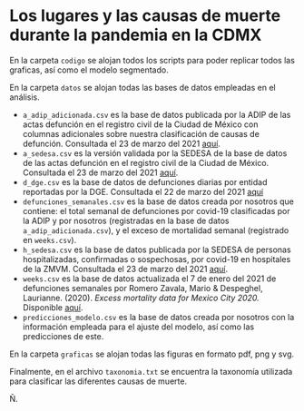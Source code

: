 # Los lugares y las causas de muerte durante la pandemia en la CDMX 

En la carpeta ```codigo``` se alojan todos los scripts para poder replicar todos las graficas, así como el modelo segmentado.

En la carpeta ```datos``` se alojan todas las bases de datos empleadas en el análisis. 
* ```a_adip_adicionada.csv``` es la base de datos publicada por la ADIP de las actas defunción en el registro civil de la Ciudad de México con columnas adicionales sobre nuestra clasificación de causas de defunción. Consultada el 23 de marzo del 2021 [aquí](https://datos.cdmx.gob.mx/dataset/actas-de-defuncion-en-el-registro-civil-de-la-ciudad-de-mexico/resource/d683ec6e-171a-4825-a523-2cdbf30f9894).
* ```a_sedesa.csv``` es la versión validada por la SEDESA de la base de datos de las actas defunción en el registro civil de la Ciudad de México. Consultada el 23 de marzo del 2021 
[aquí](https://datos.cdmx.gob.mx/dataset/actas-de-defuncion-en-el-registro-civil-de-la-ciudad-de-mexico-version-validada-por-sedesa). 
* ```d_dge.csv``` es la base de datos de defunciones diarias por entidad reportadas por la DGE. Consultada el 22 de marzo del 2021 [aquí](https://datos.covid-19.conacyt.mx/#DownZCSV)
* ```defunciones_semanales.csv``` es la base de datos creada por nosotros que contiene: el total semanal de defunciones por covid-19 clasificadas por la ADIP y por nosotros (registradas en la base de datos ```a_adip_adicionada.csv```), y el exceso de mortalidad semanal (registrado en ```weeks.csv```). 
* ```h_sedesa.csv``` es la base de datos publicada por la SEDESA de personas hospitalizadas, confirmadas o sospechosas, por covid-19 en hospitales de la ZMVM. Consultada el 23 de marzo del 2021 [aquí](https://datos.cdmx.gob.mx/dataset/personas-hospitalizadas-en-hospitales-de-zmvm).
* ```weeks.csv``` es la base de datos actualizada el 7 de enero del 2021 de defunciones semanales por Romero Zavala, Mario & Despeghel, Laurianne. (2020). _Excess mortality data for Mexico City 2020._ Disponible [aquí](https://github.com/mariorz/folio-deceso/tree/ca38de22f649616cb54830f2d8e295e802efd326). 
* ```predicciones_modelo.csv``` es la base de datos creada por nosotros con la información empleada para el ajuste del modelo, así como las predicciones de este.

En la carpeta ```graficas``` se alojan todas las figuras en formato pdf, png y svg.

Finalmente, en el archivo ```taxonomia.txt``` se encuentra la taxonomía utilizada para clasificar las diferentes causas de muerte.



Ñ.
